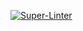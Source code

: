 [![Super-Linter](https://github.com/lhartnet/DevOpsTest/actions/workflows/superlinter.yml/badge.svg)](https://github.com/lhartnet/DevOpsTest/actions/workflows/superlinter.yml)
